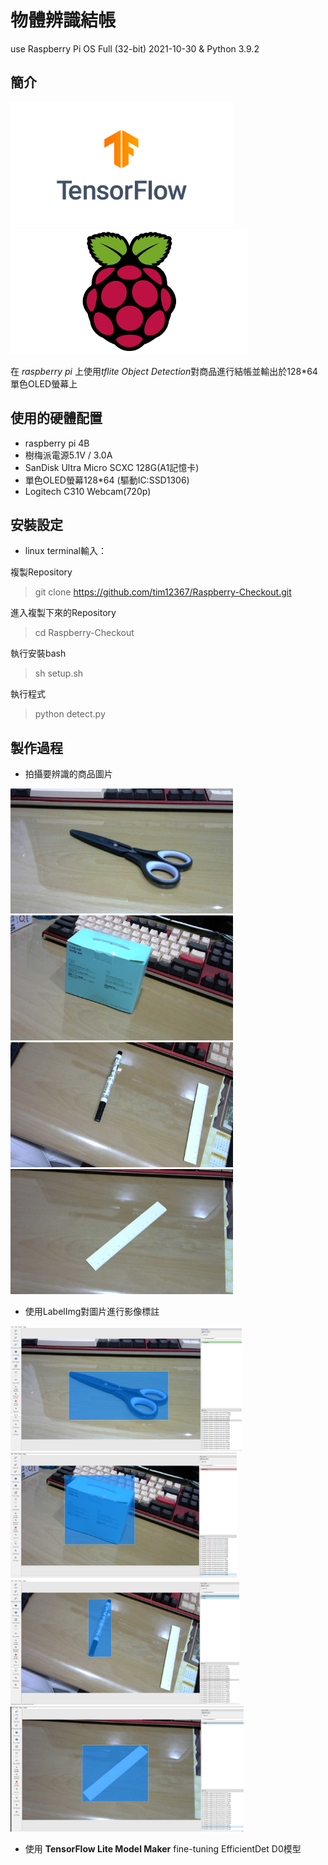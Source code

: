 # 物體辨識結帳
use Raspberry Pi OS Full (32-bit) 2021-10-30 & Python 3.9.2
## 簡介
<div>
    <img src="https://github.com/tim12367/README-temp/blob/master/Raspberry-Checkout/tf_icon.png" height="200"/>
    <img src="https://github.com/tim12367/README-temp/blob/master/Raspberry-Checkout/raspberry_icon.png" height="200"/>
</div>

在 *raspberry pi* 上使用*tflite Object Detection*對商品進行結帳並輸出於128*64單色OLED螢幕上
## 使用的硬體配置
- raspberry pi 4B
- 樹梅派電源5.1V / 3.0A
- SanDisk Ultra Micro SCXC 128G(A1記憶卡)
- 單色OLED螢幕128*64 (驅動IC:SSD1306)
- Logitech C310 Webcam(720p)

## 安裝設定
* linux terminal輸入：

複製Repository
>git clone https://github.com/tim12367/Raspberry-Checkout.git

進入複製下來的Repository
>cd Raspberry-Checkout

執行安裝bash
>sh setup.sh

執行程式
>python detect.py

## 製作過程
- 拍攝要辨識的商品圖片
<div>
    <img src="https://github.com/tim12367/README-temp/blob/master/Raspberry-Checkout/19.jpg" height="200"/>
    <img src="https://github.com/tim12367/README-temp/blob/master/Raspberry-Checkout/79.jpg" height="200"/>
</div>
<div>
    <img src="https://github.com/tim12367/README-temp/blob/master/Raspberry-Checkout/105.jpg" height="200"/>
    <img src="https://github.com/tim12367/README-temp/blob/master/Raspberry-Checkout/130.jpg" height="200"/>
</div>

- 使用LabelImg對圖片進行影像標註

<div>
    <img src="https://github.com/tim12367/README-temp/blob/master/Raspberry-Checkout/19-1.PNG" height="200"/>
    <img src="https://github.com/tim12367/README-temp/blob/master/Raspberry-Checkout/79-1.PNG" height="200"/>
</div>
<div>
    <img src="https://github.com/tim12367/README-temp/blob/master/Raspberry-Checkout/105-1.PNG" height="200"/>
    <img src="https://github.com/tim12367/README-temp/blob/master/Raspberry-Checkout/130-1.PNG" height="200"/>
</div>

- 使用 **TensorFlow Lite Model Maker** fine-tuning EfficientDet D0模型
